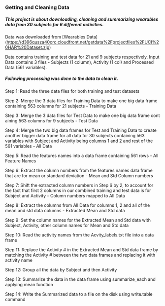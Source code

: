 ### Getting and Cleaning Data ###

##### This project is about downloading, cleaning and summarizing wearables data from 30 subjects for 6 different activities. #####

Data was downloaded from [Wearables Data] (https://d396qusza40orc.cloudfront.net/getdata%2Fprojectfiles%2FUCI%20HAR%20Dataset.zip)

Data contains training and test data for 21 and 9 subjects respectively. Input Data contains 3 files - Subjects (1 column), Activity (1 col) and Processed Data (561 variables).

##### Following processing was done to the data to clean it. #####

Step 1: Read the three data files for both training and test datasets

Step 2: Merge the 3 data files for Training Data to make one big data frame containing 563 columns for 21 subjects - Training Data

Step 3: Merge the 3 data files for Test Data to make one big data frame cont
aining 563 columns for 9 subjects - Test Data

Step 4: Merge the two big data frames for Test and Training Data to create another bigger data frame for all data for 30 subjects containing 563 variables with Subject and Activity being columns 1 and 2 and rest of the 561 variables - All Data

Step 5: Read the features names into a data frame containing 561 rows - All Feature Names

Step 6: Extract the column numbers from the features names data frame that are for mean or standard deviation - Mean and Std Column numbers

Step 7: Shift the extracted column numbers in Step 6 by 2, to account for the fact that first 2 columns in our combined training and test data is for Subject and Activity - Column numbers mapped to All Data

Step 8: Extract the columns from All Data for columns 1, 2 and all of the mean and std data columns - Extracted Mean and Std data

Step 9: Set the column names for the Extracted Mean and Std data with Subject, Activity, other column names for Mean and Std data

Step 10: Read the activity names from the Acvity_labels.txt file into a data frame

Step 11: Replace the Activity # in the Extracted Mean and Std data frame by matching the Activity # between the two data frames and replacing it with activity name

Step 12: Group all the data by Subject and then Activity

Step 13: Summarize the data in the data frame using summarize_each and applying mean function 

Step 14: Write the Summarized data to a file on the disk using write.table command 
